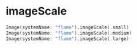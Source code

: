 # imageScale

```swift
Image(systemName: "flame").imageScale(.small)
Image(systemName: "flame").imageScale(.medium)
Image(systemName: "flame").imageScale(.large)
```
